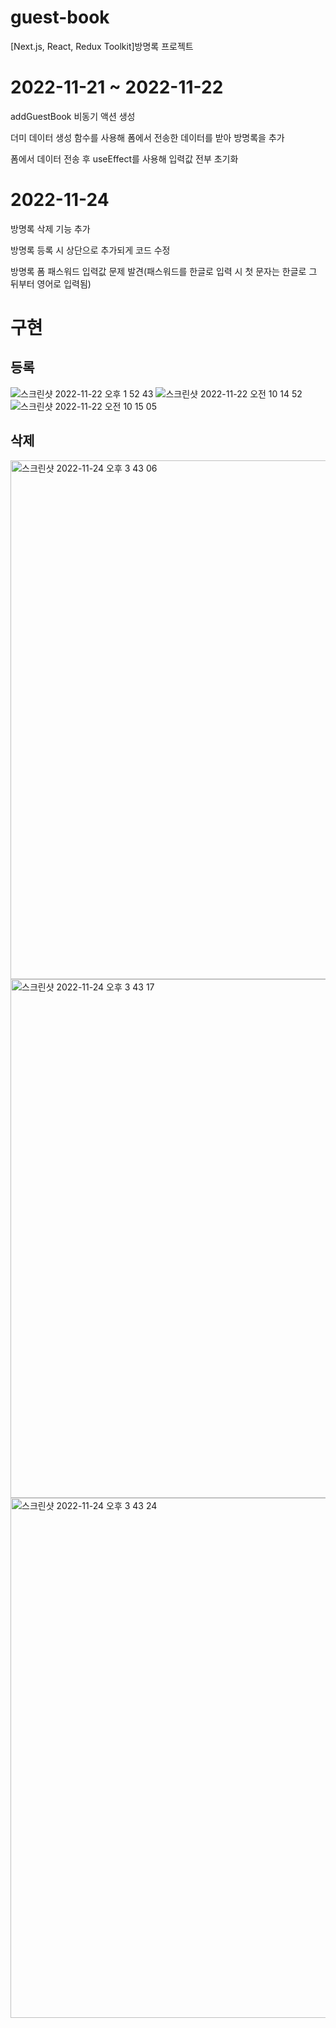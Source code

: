 # guest-book
[Next.js, React, Redux Toolkit]방명록 프로젝트

# 2022-11-21 ~ 2022-11-22
addGuestBook 비동기 액션 생성

더미 데이터 생성 함수를 사용해 폼에서 전송한 데이터를 받아 방명록을 추가

폼에서 데이터 전송 후 useEffect를 사용해 입력값 전부 초기화

# 2022-11-24
방명록 삭제 기능 추가

방명록 등록 시 상단으로 추가되게 코드 수정

방명록 폼 패스워드 입력값 문제 발견(패스워드를 한글로 입력 시 첫 문자는 한글로 그 뒤부터 영어로 입력됨)

# 구현

## 등록
![스크린샷 2022-11-22 오후 1 52 43](https://user-images.githubusercontent.com/73627446/203224829-63b8acb7-bee1-47d0-a6e5-301f47daa8be.png)
![스크린샷 2022-11-22 오전 10 14 52](https://user-images.githubusercontent.com/73627446/203190556-2bbfb296-ab05-471e-a52a-370ba16fda31.png)
![스크린샷 2022-11-22 오전 10 15 05](https://user-images.githubusercontent.com/73627446/203190604-ef54cd90-596e-450f-b73b-b74390ad49c9.png)

## 삭제
<img width="830" alt="스크린샷 2022-11-24 오후 3 43 06" src="https://user-images.githubusercontent.com/73627446/203712566-5ec2e0d5-439d-428f-beab-712e36dcf183.png">
<img width="830" alt="스크린샷 2022-11-24 오후 3 43 17" src="https://user-images.githubusercontent.com/73627446/203712584-746a5064-0777-4bbc-8b71-80a3a5b58fb7.png">
<img width="832" alt="스크린샷 2022-11-24 오후 3 43 24" src="https://user-images.githubusercontent.com/73627446/203712593-e22215af-800e-4b7a-955c-d6bb59730ffe.png">
